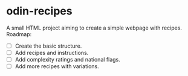# odin-recipes

A small HTML project aiming to create a simple webpage with recipes.
Roadmap:
- [ ] Create the basic structure.
- [ ] Add recipes and instructions.
- [ ] Add complexity ratings and national flags.
- [ ] Add more recipes with variations.
